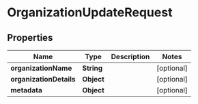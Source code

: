 

# OrganizationUpdateRequest


## Properties

| Name | Type | Description | Notes |
|------------ | ------------- | ------------- | -------------|
|**organizationName** | **String** |  |  [optional] |
|**organizationDetails** | **Object** |  |  [optional] |
|**metadata** | **Object** |  |  [optional] |



